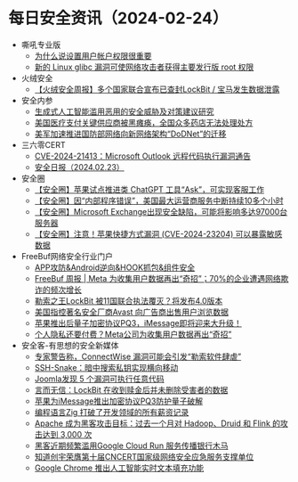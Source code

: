 # 每日安全资讯（2024-02-24）

- 嘶吼专业版
  - [为什么说设置用户帐户权限很重要](https://mp.weixin.qq.com/s?__biz=MzI0MDY1MDU4MQ==&mid=2247573734&idx=1&sn=c26ddab3e3692948da1d44ebb064b352&chksm=e91470dcde63f9cad81f25766eb942a3a08698739988a853cdb062feb418147c408ea930a529&scene=58&subscene=0#rd)
  - [新的 Linux glibc 漏洞可使网络攻击者获得主要发行版 root 权限](https://mp.weixin.qq.com/s?__biz=MzI0MDY1MDU4MQ==&mid=2247573734&idx=2&sn=d3281066b883701bcf89b718c0efb478&chksm=e91470dcde63f9caea217c3ce6edd5028e2475620ddd6b26ee3712dbe814c255e78268ec8c70&scene=58&subscene=0#rd)
- 火绒安全
  - [【火绒安全周报】多个国家联合宣布已查封LockBit / 宝马发生数据泄露](https://mp.weixin.qq.com/s?__biz=MzI3NjYzMDM1Mg==&mid=2247517570&idx=1&sn=b983b1f7932b5f9ef1bdac5585e272fa&chksm=eb705bbddc07d2ab98acb5148ed27f25ac02bc522b320fa3fbcde94e843c2297c9c6014014b4&scene=58&subscene=0#rd)
- 安全内参
  - [生成式人工智能滥用恶用的安全威胁及对策建议研究](https://mp.weixin.qq.com/s?__biz=MzI4NDY2MDMwMw==&mid=2247511058&idx=1&sn=d6d31934f3b1ab4fd9c06c276300f79e&chksm=ebfaeb32dc8d6224f2151c855e8c9cf395149ac43f593ce74a9a6aa0e7cdc3e987936ab25d5c&scene=58&subscene=0#rd)
  - [美国医疗支付关键供应商被黑瘫痪，全国众多药店无法处理处方](https://mp.weixin.qq.com/s?__biz=MzI4NDY2MDMwMw==&mid=2247511052&idx=1&sn=357fcb5962d0b01d8c011e140cf2d080&chksm=ebfaeb2cdc8d623af969677f178d407989e2caaa8c8e45257fa7c4a02468b106436a0bead24c&scene=58&subscene=0#rd)
  - [美军加速推进国防部网络向新网络架构“DoDNet”的迁移](https://mp.weixin.qq.com/s?__biz=MzI4NDY2MDMwMw==&mid=2247511052&idx=2&sn=c2ce6b85580afe6dbde868ce2d161590&chksm=ebfaeb2cdc8d623a71f7ed7bc8c2e8b1acfe59c61824a2be4645a7b6d0a0fa4c62fbafec85c0&scene=58&subscene=0#rd)
- 三六零CERT
  - [CVE-2024-21413：Microsoft Outlook 远程代码执行漏洞通告](https://mp.weixin.qq.com/s?__biz=MzU5MjEzOTM3NA==&mid=2247502796&idx=1&sn=ce48dd867994ddaaef86e0dea742ce4f&chksm=fe26cecdc95147dbb119205ba33d9435d588d710143435157b91c257756a8016d27dcf569798&scene=58&subscene=0#rd)
  - [安全日报（2024.02.23）](https://mp.weixin.qq.com/s?__biz=MzU5MjEzOTM3NA==&mid=2247502796&idx=2&sn=eb1f29b9e5142de09ca56370d88578ef&chksm=fe26cecdc95147dbe97ee215a7c1a51dff2a6bb748c994d8f826fa52286c30eef0364796803b&scene=58&subscene=0#rd)
- 安全圈
  - [【安全圈】苹果试点推进类 ChatGPT 工具“Ask”，可实现客服工作](https://mp.weixin.qq.com/s?__biz=MzIzMzE4NDU1OQ==&mid=2652054348&idx=1&sn=d7905d9737c6c76f015e4767a9c2d687&chksm=f36e0f0cc419861add671439e868afbfd4f802084204b538ab4599dc40eafefd023942001e8c&scene=58&subscene=0#rd)
  - [【安全圈】因“内部程序错误”，美国最大运营商服务中断持续10多个小时](https://mp.weixin.qq.com/s?__biz=MzIzMzE4NDU1OQ==&mid=2652054348&idx=2&sn=d4cd17626b7a8617b77e60b3d15b43d1&chksm=f36e0f0cc419861a30233beea35918415ed7f41072acf23259c771e5675fdf8d60617918e611&scene=58&subscene=0#rd)
  - [【安全圈】Microsoft Exchange出现安全缺陷，可能将影响多达97000台服务器](https://mp.weixin.qq.com/s?__biz=MzIzMzE4NDU1OQ==&mid=2652054348&idx=3&sn=d74cadd691b0013978ddacc9f0b2e152&chksm=f36e0f0cc419861aedea087eddfdd483b555c1c55ab1c0b724888c12d5610ad9f97d392b5f70&scene=58&subscene=0#rd)
  - [【安全圈】注意！苹果快捷方式漏洞 (CVE-2024-23204) 可以暴露敏感数据](https://mp.weixin.qq.com/s?__biz=MzIzMzE4NDU1OQ==&mid=2652054348&idx=4&sn=954e62d1619b2db694807191fd923070&chksm=f36e0f0cc419861ac6103656430bfaa0fd714deb38e2c1ed06ff8f00c8d83aa1862b63590f68&scene=58&subscene=0#rd)
- FreeBuf网络安全行业门户
  - [APP攻防&Android逆向&HOOK抓包&组件安全](https://www.freebuf.com/articles/endpoint/392458.html)
  - [FreeBuf 周报 | Meta 为收集用户数据再出“奇招”；70%的企业遭遇网络欺诈的频次增长](https://www.freebuf.com/news/392438.html)
  - [勒索之王LockBit 被11国联合执法覆灭？将发布4.0版本](https://www.freebuf.com/news/392383.html)
  - [美国指控著名安全厂商Avast 向广告商出售用户浏览数据](https://www.freebuf.com/news/392370.html)
  - [苹果推出后量子加密协议PQ3，iMessage即将迎来大升级！](https://www.freebuf.com/news/392362.html)
  - [个人隐私还要付费？Meta公司为收集用户数据再出“奇招”](https://www.freebuf.com/news/392359.html)
- 安全客-有思想的安全新媒体
  - [专家警告称，ConnectWise 漏洞可能会引发“勒索软件肆虐”](https://www.anquanke.com/post/id/293407)
  - [SSH-Snake：暗中搜索私钥实现横向移动](https://www.anquanke.com/post/id/293405)
  - [Joomla发现 5 个漏洞可执行任意代码](https://www.anquanke.com/post/id/293403)
  - [言而无信：LockBit 在收到赎金后并未删除受害者的数据](https://www.anquanke.com/post/id/293401)
  - [苹果为iMessage推出加密协议PQ3防护量子破解](https://www.anquanke.com/post/id/293399)
  - [编程语言Zig 打破了开发领域的所有薪资记录](https://www.anquanke.com/post/id/293397)
  - [Apache 成为黑客攻击目标：过去一个月对 Hadoop、Druid 和 Flink 的攻击达到 3,000 次](https://www.anquanke.com/post/id/293395)
  - [黑客近期频繁滥用Google Cloud Run 服务传播银行木马](https://www.anquanke.com/post/id/293389)
  - [知道创宇荣膺第十届CNCERT国家级网络安全应急服务支撑单位](https://www.anquanke.com/post/id/293386)
  - [Google Chrome 推出人工智能实时文本填充功能](https://www.anquanke.com/post/id/293387)
